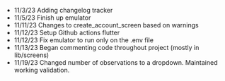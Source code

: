 - 11/3/23 Adding changelog tracker
- 11/5/23 Finish up emulator
- 11/11/23 Changes to create_account_screen based on warnings
- 11/12/23 Setup Github actions flutter
- 11/12/23 Fix emulator to run only on the .env file
- 11/13/23 Began commenting code throughout project (mostly in lib/screens)
- 11/19/23 Changed number of observations to a dropdown. Maintained working validation.